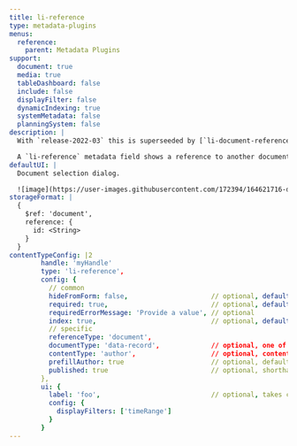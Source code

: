 ```yaml
---
title: li-reference
type: metadata-plugins
menus:
  reference:
    parent: Metadata Plugins
support:
  document: true
  media: true
  tableDashboard: false
  include: false
  displayFilter: false
  dynamicIndexing: true
  systemMetadata: false
  planningSystem: false
description: |
  With `release-2022-03` this is superseeded by [`li-document-reference`]({{< ref "/reference/document/metadata/plugins/li-document-reference" >}}).

  A `li-reference` metadata field shows a reference to another document. To select a document one gets provided a Document Selection Modal.
defaultUI: |
  Document selection dialog.

  ![image](https://user-images.githubusercontent.com/172394/164621716-d7dc9fb7-bd6f-4dd5-bc7b-157edd327c34.png)
storageFormat: |
  {
    $ref: 'document',
    reference: {
      id: <String>
    }
  }
contentTypeConfig: |2
        handle: 'myHandle'
        type: 'li-reference',
        config: {
          // common
          hideFromForm: false,                     // optional, default: false
          required: true,                          // optional, default: false
          requiredErrorMessage: 'Provide a value', // optional
          index: true,                             // optional, default: false. {{< added-in "release-2023-07" >}}
          // specific
          referenceType: 'document',
          documentType: 'data-record',             // optional, one of article, page, data-record
          contentType: 'author',                   // optional, content type handle (or array)
          prefillAuthor: true                      // optional, default: false
          published: true                          // optional, shorthand for publication baseFilter, default: false
        },
        ui: {
          label: 'foo',                            // optional, takes camelized name otherwise
          config: {
            displayFilters: ['timeRange']
          }
        }
---
```

